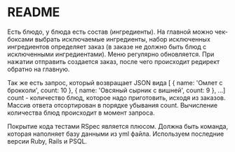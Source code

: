 # README
Есть блюдо, у блюда есть состав (ингредиенты). На главной можно чек-боксами выбрать исключаемые ингредиенты, набор исключенных ингредиентов определяет заказ (в заказе не должно быть блюд с исключенными ингредиентами). Меню регулярно обновляется. При нажатии отправить создается заказ, после чего происходит редирект обратно на главную.

Так же есть запрос, который возвращает JSON вида [ { name: 'Омлет с брокколи', count: 10 }, { name: 'Овсяный сырник с вишней', count: 9 }, ...] count - количество блюд, которое надо приготовить, исходя из заказов. Массив ответа отсортирован в порядке убывания count. Вычисление количества блюд происходит в момент запроса.

Покрытие кода тестами RSpec является плюсом. Должна быть команда, которая наполняет базу данными из yml файла. Используем последние версии Ruby, Rails и PSQL.
